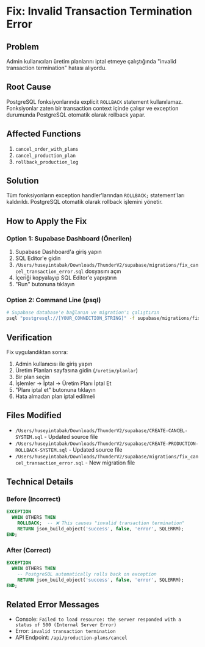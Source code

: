# Fix: Invalid Transaction Termination Error

## Problem
Admin kullanıcıları üretim planlarını iptal etmeye çalıştığında "invalid transaction termination" hatası alıyordu.

## Root Cause
PostgreSQL fonksiyonlarında explicit `ROLLBACK` statement kullanılamaz. Fonksiyonlar zaten bir transaction context içinde çalışır ve exception durumunda PostgreSQL otomatik olarak rollback yapar.

## Affected Functions
1. `cancel_order_with_plans`
2. `cancel_production_plan`
3. `rollback_production_log`

## Solution
Tüm fonksiyonların exception handler'larından `ROLLBACK;` statement'ları kaldırıldı. PostgreSQL otomatik olarak rollback işlemini yönetir.

## How to Apply the Fix

### Option 1: Supabase Dashboard (Önerilen)
1. Supabase Dashboard'a giriş yapın
2. SQL Editor'e gidin
3. `/Users/huseyintabak/Downloads/ThunderV2/supabase/migrations/fix_cancel_transaction_error.sql` dosyasını açın
4. İçeriği kopyalayıp SQL Editor'e yapıştırın
5. "Run" butonuna tıklayın

### Option 2: Command Line (psql)
```bash
# Supabase database'e bağlanın ve migration'ı çalıştırın
psql "postgresql://[YOUR_CONNECTION_STRING]" -f supabase/migrations/fix_cancel_transaction_error.sql
```

## Verification
Fix uygulandıktan sonra:
1. Admin kullanıcısı ile giriş yapın
2. Üretim Planları sayfasına gidin (`/uretim/planlar`)
3. Bir plan seçin
4. İşlemler -> İptal -> Üretim Planı İptal Et
5. "Planı iptal et" butonuna tıklayın
6. Hata almadan plan iptal edilmeli

## Files Modified
- `/Users/huseyintabak/Downloads/ThunderV2/supabase/CREATE-CANCEL-SYSTEM.sql` - Updated source file
- `/Users/huseyintabak/Downloads/ThunderV2/supabase/CREATE-PRODUCTION-ROLLBACK-SYSTEM.sql` - Updated source file
- `/Users/huseyintabak/Downloads/ThunderV2/supabase/migrations/fix_cancel_transaction_error.sql` - New migration file

## Technical Details

### Before (Incorrect)
```sql
EXCEPTION
  WHEN OTHERS THEN
    ROLLBACK;  -- ❌ This causes "invalid transaction termination"
    RETURN json_build_object('success', false, 'error', SQLERRM);
END;
```

### After (Correct)
```sql
EXCEPTION
  WHEN OTHERS THEN
    -- PostgreSQL automatically rolls back on exception
    RETURN json_build_object('success', false, 'error', SQLERRM);
END;
```

## Related Error Messages
- Console: `Failed to load resource: the server responded with a status of 500 (Internal Server Error)`
- Error: `invalid transaction termination`
- API Endpoint: `/api/production-plans/cancel`

